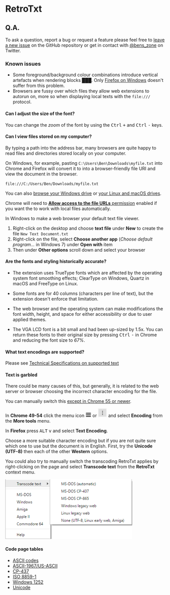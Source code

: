 # RetroTxt
## Q.A.

To ask a question, report a bug or request a feature please feel free to [leave a new issue](https://github.com/bengarrett/RetroTxt/issues) on the GitHub repository or get in contact with [@bens_zone](https://twitter.com/bens_zone) on Twitter.

### Known issues

* Some foreground/background colour combinations introduce vertical artefacts when rendering blocks ███. Only [Firefox on Windows](https://www.mozilla.org/en-US/firefox/desktop/) doesn't suffer from this problem.
* Browsers are fussy over which files they allow web extensions to autorun on, more so when displaying local texts with the `file:///` protocol.

#### Can I adjust the size of the font?

You can change the _zoom_ of the font by using the <kbd>Ctrl</kbd> <kbd>+</kbd> and <kbd>Ctrl</kbd> <kbd>-</kbd> keys.

#### Can I view files stored on my computer?

By typing a path into the address bar, many browsers are quite happy to read files and directories stored locally on your computer.

On Windows, for example, pasting `C:\Users\Ben\Downloads\myfile.txt` into Chrome and Firefox will convert it to into a browser-friendly file URI and view the document in the browser.
```
file:///C:/Users/Ben/Downloads/myfile.txt
```

You can also [browse your Windows drive](file:///C:/) or [your Linux and macOS drives](file:///).

Chrome will need to [__Allow access to the file URLs__ permission](chrome://extensions/) enabled if you want the to work with local files automatically.

In Windows to make a web browser your default text file viewer.
1. Right-click on the desktop and choose __text file__ under __New__ to create the file `New Text Document.txt`
2. Right-click on the file, select __Choose another app__ (_Choose default program..._ in Windows 7) under __Open with__ item
3. Then under __Other options__ scroll down and select your browser

#### Are the fonts and styling historically accurate?

* The extension uses TrueType fonts which are affected by the operating system font smoothing effects; ClearType on Windows, Quartz in macOS and FreeType on Linux.

* Some fonts are for 40 columns (characters per line of text), but the extension doesn't enforce that limitation.

* The web browser and the operating system can make modifications the font width, height, and space for either accessibility or due to user applied themes.

* The VGA LCD font is a bit small and had been up-sized by 1.5x. You can return these fonts to their original size by pressing <kbd>Ctrl</kbd> <kbd>-</kbd> in Chrome and reducing the font size to _67%_.

#### What text encodings are supported?
Please see [Technical Specifications on supported text](technical.md)

#### Text is garbled
There could be many causes of this, but generally, it is related to the web server or browser choosing the incorrect character encoding for the file.

You can manually switch this [except in Chrome 55 or newer](https://productforums.google.com/forum/#!topic/chrome/1sC3JN0qDkg).

In __Chrome 49-54__ click the menu icon ![Old menu icon](assets/browser_menu.png) or ![Newer menu icon](assets/browser_menu_new.png) and select __Encoding__ from the __More tools__ menu.

In __Firefox__ press <kbd>ALT</kbd> <kbd>v</kbd> and select __Text Encoding__.

Choose a more suitable character encoding but if you are not quite sure which one to use but the document is in English. First, try the __Unicode (UTF-8)__ then each of the other __Western__ options.

You could also try to manually switch the transcoding RetroTxt applies by right-clicking on the page and select __Transcode text__ from the __RetroTxt__ context menu.

![Context menu transcode text](assets/context_menu_transcode_text.png)

#### Code page tables
- [ASCII codes](http://www.ascii-codes.com/)
- [ASCII-1967/US-ASCII](http://0x6a.org/ASCII)
- [CP-437](https://msdn.microsoft.com/en-us/goglobal/cc305156)
- [ISO 8859-1](https://msdn.microsoft.com/en-us/goglobal/cc305167)
- [Windows 1252](https://msdn.microsoft.com/en-us/goglobal/cc305145)
- [Unicode](http://unicode-table.com/)
